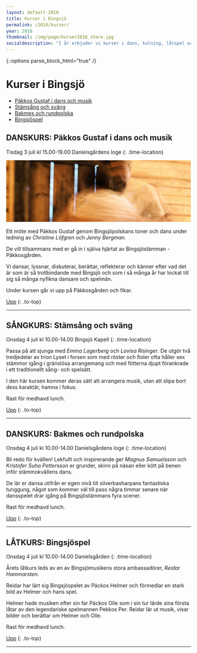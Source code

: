 ```yaml
---
layout: default-2018
title: Kurser i Bingsjö
permalink: /2018/kurser/
year: 2018
thumbnail: /img/page/kurser2018_share.jpg
socialdescription: "I år erbjuder vi kurser i dans, kulning, låtspel och kohornblåsning. Läs om kurserna och anmäl dig senast 15 juni."
---
```

{::options parse_block_html="true" /}
<div class="glacier">

# Kurser i Bingsjö

- [Päkkos Gustaf i dans och musik](#danskurs-pkkos-gustaf-i-dans-och-musik)
- [Stämsång och sväng](#sngkurs-stmsng-och-svng)
- [Bakmes och rundpolska](#danskurs-bakmes-och-rundpolska)
- [Bingsjöspel](#ltkurs-bingsjspel)


## DANSKURS: Päkkos Gustaf i dans och musik

Tisdag 3 juli kl 15.00-19.00
Danielsgårdens loge
{: .time-location}

![](/img/page/danskurs_2016.jpg)

Ett möte med Päkkos Gustaf genom Bingsjöpolskans toner och dans under ledning av _Christine Löfgren_ och _Jenny Bergman_.

De vill tillsammans med er gå in i själva hjärtat av Bingsjöstämman - Päkkosgården.

Vi dansar, lyssnar, diskuterar, berättar, reflekterar och känner efter vad det är som är så trollbindande med Bingsjö och som i så många år har lockat till sig så många nyfikna dansare och spelmän.

Under kursen går vi upp på Päkkosgården och fikar.


[Upp](#kurser-i-bingsj)
{: .to-top}

----

## SÅNGKURS: Stämsång och sväng

Onsdag 4 juli kl 10.00-14.00
Bingsjö Kapell
{: .time-location}

Passa på att sjunga med _Emma Lagerberg_ och _Lovisa Risinger_. De utgör två tredjedelar av trion Lyset i forsen som med röster och fioler ofta håller sex stämmor igång i gränslösa arrangemang och med fötterna djupt förankrade i ett traditionellt sång- och spelsätt.

I den här kursen kommer deras sätt att arrangera musik, utan att slipa bort dess karaktär, hamna i fokus.

Rast för medhavd lunch.

[Upp](#kurser-i-bingsj)
{: .to-top}

----

## DANSKURS: Bakmes och rundpolska

Onsdag 4 juli kl 10.00-14.00
Danielsgårdens loge
{: .time-location}


Bli redo för kvällen! Lekfullt och inspirerande ger _Magnus Samuelsson_ och _Kristofer Suha Pettersson_ er grunder, skinn på näsan eller kött på benen inför stämmokvällens dans.

De lär er dansa utifrån er egen nivå till silverbasharpans fantastiska tunggung, något som kommer väl till pass några timmar senare när dansspelet drar igång på Bingsjöstämmans fyra scener.

Rast för medhavd lunch.

[Upp](#kurser-i-bingsj)
{: .to-top}

----

## LÅTKURS: Bingsjöspel

Onsdag 4 juli kl 10.00-14.00
Danielsgården
{: .time-location}

Årets låtkurs leds av en av Bingsjömusikens stora ambassadörer, _Reidar Hammarsten_.

Reidar har lärt sig Bingsjöspelet av Päckos Helmer och förmedlar en stark bild av Helmer och hans spel.

Helmer hade musiken efter sin far Päckos Olle som i sin tur lärde sina första låtar av den legendariske spelmannen Pekkos Per. Reidar lär ut musik, visar bilder och berättar om Helmer och Olle.

Rast för medhavd lunch.

[Upp](#kurser-i-bingsj)
{: .to-top}

----

</div>
